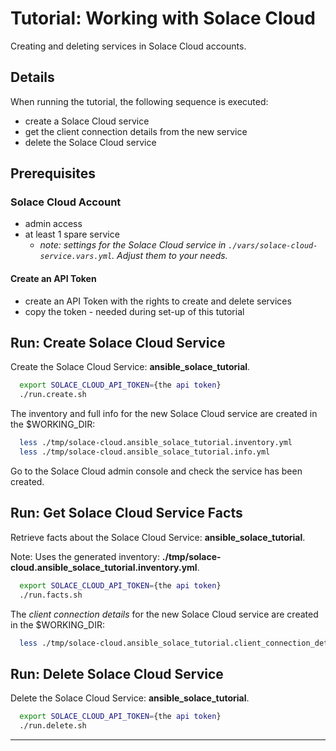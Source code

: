 # Tutorial: Working with Solace Cloud

Creating and deleting services in Solace Cloud accounts.

## Details

When running the tutorial, the following sequence is executed:

- create a Solace Cloud service
- get the client connection details from the new service
- delete the Solace Cloud service

## Prerequisites

### Solace Cloud Account

- admin access
- at least 1 spare service
  - _note: settings for the Solace Cloud service in `./vars/solace-cloud-service.vars.yml`. Adjust them to your needs._

#### Create an API Token

- create an API Token with the rights to create and delete services
- copy the token - needed during set-up of this tutorial


## Run: Create Solace Cloud Service

Create the Solace Cloud Service: **ansible_solace_tutorial**.

````bash
  export SOLACE_CLOUD_API_TOKEN={the api token}
  ./run.create.sh
````

The inventory and full info for the new Solace Cloud service are created in the $WORKING_DIR:
````bash
  less ./tmp/solace-cloud.ansible_solace_tutorial.inventory.yml
  less ./tmp/solace-cloud.ansible_solace_tutorial.info.yml
````

Go to the Solace Cloud admin console and check the service has been created.

## Run: Get Solace Cloud Service Facts

Retrieve facts about the Solace Cloud Service: **ansible_solace_tutorial**.

Note: Uses the generated inventory: **./tmp/solace-cloud.ansible_solace_tutorial.inventory.yml**.

````bash
  export SOLACE_CLOUD_API_TOKEN={the api token}
  ./run.facts.sh
````

The _client connection details_ for the new Solace Cloud service are created in the $WORKING_DIR:
````bash
  less ./tmp/solace-cloud.ansible_solace_tutorial.client_connection_details.yml
````

## Run: Delete Solace Cloud Service

Delete the Solace Cloud Service: **ansible_solace_tutorial**.

````bash
  export SOLACE_CLOUD_API_TOKEN={the api token}
  ./run.delete.sh
````

---
